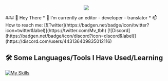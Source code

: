 <p align="center">
  <img src="https://capsule-render.vercel.app/api?type=soft&height=300&color=gradient&text=MasterVito&reversal=false&fontAlign=50&fontAlignY=50&textBg=true&desc=Welcome!&descAlign=49&descAlignY=80&descSize=30&animation=fadeIn&section=header"/>
</p>
### 👋 Hey There
* 💼 I’m currently an editor - developer - translator  
* 📫 How to reach me: [![Twitter](https://badgen.net/badge/icon/twitter?icon=twitter&label)](https://twitter.com/Mv_tbh) [![Discord](https://badgen.net/badge/icon/discord?icon=discord&label)](https://discord.com/users/443136409835012116)

<h2> 🛠️ Some Languages/Tools I Have Used/Learning</h2>
<p align="left">

[![My Skills](https://skillicons.dev/icons?i=py,vscode,css,html,pr,robloxstudio,linux,lua&theme=dark)](https://skillicons.dev)
